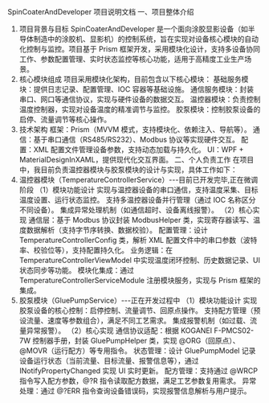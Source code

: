 SpinCoaterAndDeveloper 项目说明文档
一、项目整体介绍
1. 项目背景与目标
SpinCoaterAndDeveloper 是一个面向涂胶显影设备（如半导体制造中的涂胶机、显影机）的控制系统，旨在实现对设备核心模块的自动化控制与监控。项目基于 Prism 框架开发，采用模块化设计，支持多设备协同工作、参数配置管理、实时状态监控等核心功能，适用于高精度工业生产场景。
2. 核心模块组成
项目采用模块化架构，目前包含以下核心模块：
    基础服务模块：提供日志记录、配置管理、IOC 容器等基础设施。
    通信服务模块：封装串口、网口等通信协议，实现与硬件设备的数据交互。
    温控器模块：负责控制温度控制器，实现对设备温度的精准调节与监控。
    胶泵模块：控制胶泵设备的启停、流量调节等核心操作。
3. 技术架构
框架：Prism（MVVM 模式，支持模块化、依赖注入、导航等）。
通信：基于串口通信（RS485/RS232）、Modbus 协议等实现硬件交互。
配置：XML 配置文件管理设备参数，支持动态加载与持久化。
UI：WPF + MaterialDesignInXAML，提供现代化交互界面。
二、个人负责工作
在项目中，我目前负责温控器模块与胶泵模块的设计与实现，具体工作如下：
1. 温控器模块（TemperatureControllerService）---目前已开发完毕,正在微调阶段
（1）模块功能设计
实现与温控器设备的串口通信，支持温度采集、目标温度设置、运行状态监控。
支持多温控器设备并行管理（通过 IOC 名称区分不同设备）。
集成异常处理机制（如通信超时、设备离线报警）。
（2）核心实现
通信层：基于 Modbus 协议封装 ModbusHelper 类，实现寄存器读写、温度数据解析（支持字节序转换、数据校验）。
配置管理：设计 TemperatureControllerConfig 类，解析 XML 配置文件中的串口参数（波特率、校验位等），支持配置持久化。
业务逻辑：在 TemperatureControllerViewModel 中实现温度闭环控制、历史数据记录、UI 状态同步等功能。
模块化集成：通过 TemperatureControllerServiceModule 注册模块服务，实现与 Prism 框架的集成。
2. 胶泵模块（GluePumpService）---正在开发过程中
（1）模块功能设计
实现胶泵设备的核心控制：启停控制、流量调节、回原点操作。
支持配方管理（预设流量、速度等参数组合），满足不同工艺需求。
集成报警机制（如过载、流量异常报警）。
（2）核心实现
通信协议适配：根据 KOGANEI F-PMCS02-7W 控制器手册，封装 GluePumpHelper 类，实现 @ORG（回原点）、@MOVR（运行配方）等专用指令。
状态管理：设计 GluePumpModel 记录设备运行状态（当前流量、目标流量、报警信息等），通过 INotifyPropertyChanged 实现 UI 实时更新。
配方管理：支持通过 @WRCP 指令写入配方参数，@?R 指令读取配方数据，满足工艺参数复用需求。
异常处理：通过 @?ERR 指令查询设备错误码，实现报警信息解析与用户提示。
